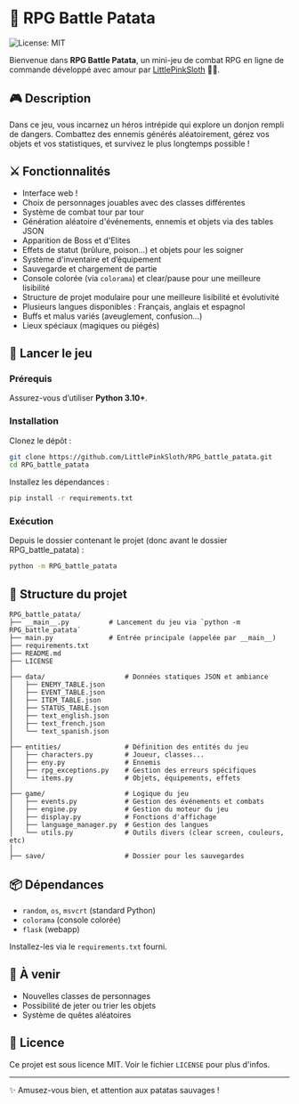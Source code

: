 # 🏰 RPG Battle Patata

![License: MIT](https://img.shields.io/badge/License-MIT-yellow.svg)

Bienvenue dans **RPG Battle Patata**, un mini-jeu de combat RPG en ligne de commande développé avec amour par [LittlePinkSloth](https://github.com/LittlePinkSloth) 🐷✨.

## 🎮 Description

Dans ce jeu, vous incarnez un héros intrépide qui explore un donjon rempli de dangers. Combattez des ennemis générés aléatoirement, gérez vos objets et vos statistiques, et survivez le plus longtemps possible !

## ⚔️ Fonctionnalités

- Interface web !
- Choix de personnages jouables avec des classes différentes
- Système de combat tour par tour
- Génération aléatoire d'événements, ennemis et objets via des tables JSON
- Apparition de Boss et d'Elites
- Effets de statut (brûlure, poison...) et objets pour les soigner
- Système d'inventaire et d’équipement
- Sauvegarde et chargement de partie
- Console colorée (via `colorama`) et clear/pause pour une meilleure lisibilité
- Structure de projet modulaire pour une meilleure lisibilité et évolutivité
- Plusieurs langues disponibles : Français, anglais et espagnol
- Buffs et malus variés (aveuglement, confusion...)
- Lieux spéciaux (magiques ou piégés)

## 🚀 Lancer le jeu
### Prérequis 
Assurez-vous d’utiliser **Python 3.10+**.

### Installation
Clonez le dépôt :
```bash
git clone https://github.com/LittlePinkSloth/RPG_battle_patata.git
cd RPG_battle_patata
```
Installez les dépendances :
```bash
pip install -r requirements.txt
```

### Exécution
Depuis le dossier contenant le projet (donc avant le dossier RPG_battle_patata) :
```bash
python -m RPG_battle_patata
```

## 📂 Structure du projet

```
RPG_battle_patata/
├── __main__.py          # Lancement du jeu via `python -m RPG_battle_patata`
├── main.py              # Entrée principale (appelée par __main__)
├── requirements.txt
├── README.md
├── LICENSE
│
├── data/                    # Données statiques JSON et ambiance
│   ├── ENEMY_TABLE.json
│   ├── EVENT_TABLE.json
│   ├── ITEM_TABLE.json
│   ├── STATUS_TABLE.json
│   ├── text_english.json
│   ├── text_french.json
│   └── text_spanish.json
│
├── entities/                # Définition des entités du jeu
│   ├── characters.py        # Joueur, classes...
│   ├── eny.py               # Ennemis
│   ├── rpg_exceptions.py    # Gestion des erreurs spécifiques
│   └── items.py             # Objets, équipements, effets
│
├── game/                    # Logique du jeu
│   ├── events.py            # Gestion des événements et combats
│   ├── engine.py            # Gestion du moteur du jeu
│   ├── display.py           # Fonctions d'affichage
│   ├── language_manager.py  # Gestion des langues
│   └── utils.py             # Outils divers (clear screen, couleurs, etc)
│
├── save/                    # Dossier pour les sauvegardes
```

## 📦 Dépendances

- `random`, `os`, `msvcrt` (standard Python)
- `colorama` (console colorée)
- `flask` (webapp)

Installez-les via le `requirements.txt` fourni.

## 🔮 À venir

- Nouvelles classes de personnages
- Possibilité de jeter ou trier les objets
- Système de quêtes aléatoires

## 📝 Licence

Ce projet est sous licence MIT. Voir le fichier `LICENSE` pour plus d'infos.

---

✨ Amusez-vous bien, et attention aux patatas sauvages !